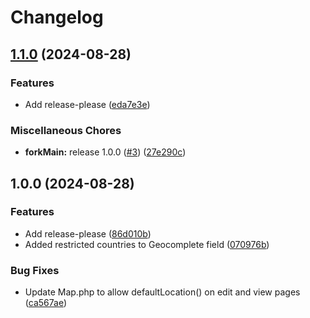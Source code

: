 # Changelog

## [1.1.0](https://github.com/Heyian/filament-google-maps/compare/v1.0.0...v1.1.0) (2024-08-28)


### Features

* Add release-please ([eda7e3e](https://github.com/Heyian/filament-google-maps/commit/eda7e3e95a42fc73958633ed4d4c46d070ac80f9))


### Miscellaneous Chores

* **forkMain:** release 1.0.0 ([#3](https://github.com/Heyian/filament-google-maps/issues/3)) ([27e290c](https://github.com/Heyian/filament-google-maps/commit/27e290c749cbcd77d956578a2346a1959bfb2155))

## 1.0.0 (2024-08-28)

### Features

* Add
  release-please ([86d010b](https://github.com/Heyian/filament-google-maps/commit/86d010b4ed049fc5f0d62013599131ba36d57d17))
* Added restricted countries to Geocomplete
  field ([070976b](https://github.com/Heyian/filament-google-maps/commit/070976bb00ea8094a4a027c85167b58636e1a43a))

### Bug Fixes

* Update Map.php to allow defaultLocation() on edit and view
  pages ([ca567ae](https://github.com/Heyian/filament-google-maps/commit/ca567ae7367172e588e8a68c6fc863067dfb7616))
